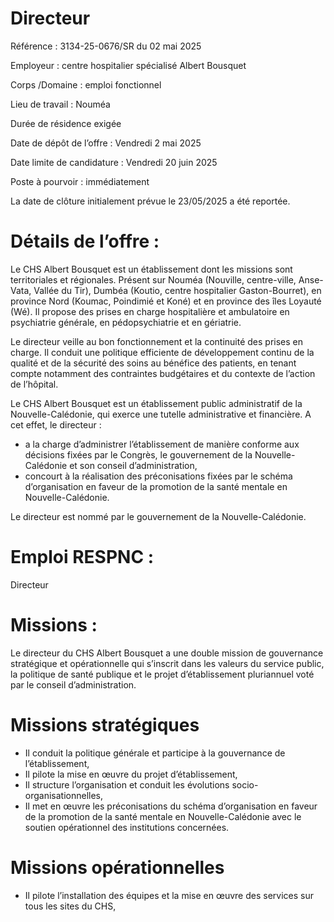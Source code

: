 # Directeur

Référence : 3134-25-0676/SR du 02 mai 2025

Employeur : centre hospitalier spécialisé Albert Bousquet

Corps /Domaine : emploi fonctionnel

Lieu de travail : Nouméa

Durée de résidence exigée

Date de dépôt de l’offre : Vendredi 2 mai 2025

Date limite de candidature : Vendredi 20 juin 2025

Poste à pourvoir : immédiatement

La date de clôture initialement prévue le 23/05/2025 a été reportée.

# Détails de l’offre :

Le CHS Albert Bousquet est un établissement dont les missions sont territoriales et régionales. Présent sur Nouméa (Nouville, centre-ville, Anse-Vata, Vallée du Tir), Dumbéa (Koutio, centre hospitalier Gaston-Bourret), en province Nord (Koumac, Poindimié et Koné) et en province des îles Loyauté (Wé). Il propose des prises en charge hospitalière et ambulatoire en psychiatrie générale, en pédopsychiatrie et en gériatrie.

Le directeur veille au bon fonctionnement et la continuité des prises en charge. Il conduit une politique efficiente de développement continu de la qualité et de la sécurité des soins au bénéfice des patients, en tenant compte notamment des contraintes budgétaires et du contexte de l’action de l’hôpital.

Le CHS Albert Bousquet est un établissement public administratif de la Nouvelle-Calédonie, qui exerce une tutelle administrative et financière. A cet effet, le directeur :

- a la charge d’administrer l’établissement de manière conforme aux décisions fixées par le Congrès, le gouvernement de la Nouvelle-Calédonie et son conseil d’administration,
- concourt à la réalisation des préconisations fixées par le schéma d’organisation en faveur de la promotion de la santé mentale en Nouvelle-Calédonie.

Le directeur est nommé par le gouvernement de la Nouvelle-Calédonie.

# Emploi RESPNC :

Directeur

# Missions :

Le directeur du CHS Albert Bousquet a une double mission de gouvernance stratégique et opérationnelle qui s’inscrit dans les valeurs du service public, la politique de santé publique et le projet d’établissement pluriannuel voté par le conseil d’administration.

# Missions stratégiques

- Il conduit la politique générale et participe à la gouvernance de l’établissement,
- Il pilote la mise en œuvre du projet d’établissement,
- Il structure l’organisation et conduit les évolutions socio-organisationnelles,
- Il met en œuvre les préconisations du schéma d’organisation en faveur de la promotion de la santé mentale en Nouvelle-Calédonie avec le soutien opérationnel des institutions concernées.

# Missions opérationnelles

- Il pilote l’installation des équipes et la mise en œuvre des services sur tous les sites du CHS,